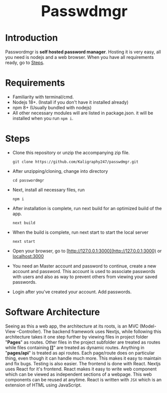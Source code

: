 <h1 style="font: bold; text-align: center; font-size: 3rem;">Passwdmgr</h1>

# Introduction

Passwordmgr is **self hosted password manager**. Hosting it is very easy, all you need is nodejs and a web browser. When you have all requirements ready, go to <a href="#Steps">Steps</a>.

# Requirements

- Familiarity with terminal/cmd.
- Nodejs 18+. (Install if you don't have it installed already)
- npm 8+ (Usually bundled with nodejs)
- All other necessary modules will are listed in package.json. it will be installed when you run `npm i`.

# Steps

- Clone this repository or unzip the accompanying zip file.

  `git clone https://github.com/Kaligraphy247/passwdmgr.git`

- After unzipping/cloning, change into directory

  `cd passwordmgr`

- Next, install all necessary files, run

  `npm i`

- After installation is complete, run next build for an optimized build of the app.

  `next build`

- When the build is complete, run next start to start the local server

  `next start`

- Open your browser, go to [http://127.0.0.1:3000](http://127.0.0.1:3000) or [localhost:3000](localhost:3000)

- You need an Master account and password to continue, create a new account and password. This account is used to associate passwords with users and also as way to prevent others from viewing your saved passwords.
- Login after you've created your account. Add passwords.

# Software Architecture

Seeing as this a web app, the architecture at its roots, is an MVC (Model-View -Controller). The backend framework uses Nextjs, while following this architecture takes it one step further by viewing files in project folder "**Pages**" as routes. Other files in the project subfolder are treated as routes while files containing **[]**" are treated as dynamic routes. Anything in "**pages/api**" is treated as api routes. Each page/route does on particular thing, even though it can handle much more. This makes it easy to maintain and fix bugs. Testing is also easier.
The frontend is done with React. Nextjs uses React for it's frontend. React makes it easy to write web component which can be viewed as independent sections of a webpage. This web components can be reused at anytime. React is written with `JSX` which is an extension of HTML using JavaScript.
